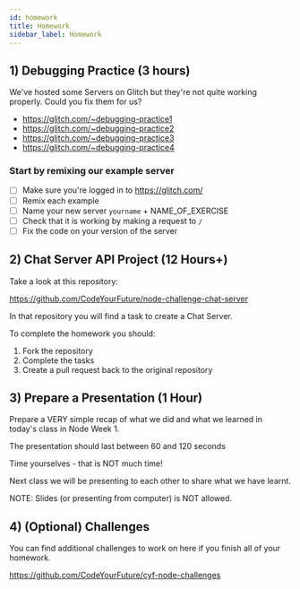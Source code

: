 ```yaml
---
id: homework
title: Homework
sidebar_label: Homework
---
```


## 1) Debugging Practice (3 hours)

We've hosted some Servers on Glitch but they're not quite working properly. Could you fix them for us?

- https://glitch.com/~debugging-practice1
- https://glitch.com/~debugging-practice2
- https://glitch.com/~debugging-practice3
- https://glitch.com/~debugging-practice4

### Start by remixing our example server

- [ ] Make sure you're logged in to https://glitch.com/
- [ ] Remix each example
- [ ] Name your new server `yourname` + NAME_OF_EXERCISE
- [ ] Check that it is working by making a request to `/`
- [ ] Fix the code on your version of the server

## 2) Chat Server API Project (12 Hours+)

Take a look at this repository:

https://github.com/CodeYourFuture/node-challenge-chat-server

In that repository you will find a task to create a Chat Server.

To complete the homework you should:

1. Fork the repository
2. Complete the tasks
3. Create a pull request back to the original repository

## 3) Prepare a Presentation (1 Hour)

Prepare a VERY simple recap of what we did and what we learned in today's class in Node Week 1.

The presentation should last between 60 and 120 seconds

Time yourselves - that is NOT much time!

Next class we will be presenting to each other to share what we have learnt.

NOTE: Slides (or presenting from computer) is NOT allowed.

## 4) (Optional) Challenges

You can find additional challenges to work on here if you finish all of your homework.

https://github.com/CodeYourFuture/cyf-node-challenges
